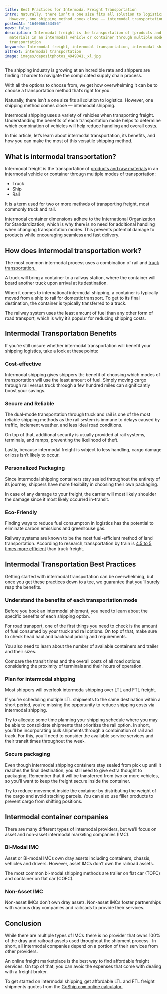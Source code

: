 ```yaml
---
title: Best Practices for Intermodal Freight Transportation
intro: Naturally, there isn’t a one size fits all solution to logistics.
  However, one shipping method comes close –– intermodal transportation.
postedAt: "1640066453456"
news: false
description: Intermodal freight is the transportation of [products and raw
  materials in an intermodal vehicle or container through multiple modes of
  transportation
keywords: Intermodal freight, intermodal transportation, intermodal shipping
altText: intermodal transportation
image: images/depositphotos_49498411_xl.jpg
---
```

<!--StartFragment-->

The shipping industry is growing at an incredible rate and shippers are finding it harder to navigate the complicated supply chain process. 

With all the options to choose from, we get how overwhelming it can be to choose a transportation method that’s right for you.

Naturally, there isn’t a one size fits all solution to logistics. However, one shipping method comes close –– intermodal shipping.

Intermodal shipping uses a variety of vehicles when transporting freight. Understanding the benefits of each transportation mode helps to determine which combination of vehicles will help reduce handling and overall costs.

In this article, let’s learn about intermodal transportation, its benefits, and how you can make the most of this versatile shipping method.

## What is intermodal transportation?

Intermodal freight is the transportation of [products and raw materials](https://www.goship.com/wholesale-retail-trade) in an intermodal vehicle or container through multiple modes of transportation:

* Truck
* Ship
* Rail

It is a term used for two or more methods of transporting freight, most commonly truck and rail.

Intermodal container dimensions adhere to the International Organization for Standardization, which is why there is no need for additional handling when changing transportation modes. This prevents potential damage to products while encouraging seamless and fast delivery.

## How does intermodal transportation work?

The most common intermodal process uses a combination of rail and [truck transportation. ](https://www.goship.com/freight)

A truck will bring a container to a railway station, where the container will board another truck upon arrival at its destination. 

When it comes to international intermodal shipping, a container is typically moved from a ship to rail for domestic transport. To get to its final destination, the container is typically transferred to a truck.

The railway system uses the least amount of fuel than any other form of road transport, which is why it’s popular for reducing shipping costs.

## Intermodal Transportation Benefits

If you’re still unsure whether intermodal transportation will benefit your shipping logistics, take a look at these points:

### Cost-effective 

Intermodal shipping gives shippers the benefit of choosing which modes of transportation will use the least amount of fuel. Simply moving cargo through rail versus truck through a few hundred miles can significantly boost your savings.

### Secure and Reliable

The dual-mode transportation through truck and rail is one of the most reliable shipping methods as the rail system is immune to delays caused by traffic, inclement weather, and less ideal road conditions.

On top of that, additional security is usually provided at rail systems, terminals, and ramps, preventing the likelihood of theft.

Lastly, because intermodal freight is subject to less handling, cargo damage or loss isn’t likely to occur.

### Personalized Packaging

Since intermodal shipping containers stay sealed throughout the entirety of its journey, shippers have more flexibility in choosing their own packaging. 

In case of any damage to your freight, the carrier will most likely shoulder the damage since it most likely occurred in-transit.

### Eco-Friendly

Finding ways to reduce fuel consumption in logistics has the potential to eliminate carbon emissions and greenhouse gas.

Railway systems are known to be the most fuel-efficient method of land transportation. According to research, transportation by train is [4.5 to 5 times more efficient](https://www.researchgate.net/publication/259158473_Comparing_rail_fuel_efficiency_with_truck_and_waterway) than truck freight. 

## Intermodal Transportation Best Practices

Getting started with intermodal transportation can be overwhelming, but once you get these practices down to a tee, we guarantee that you’ll surely reap the benefits.

### Understand the benefits of each transportation mode

Before you book an intermodal shipment, you need to learn about the specific benefits of each shipping option.

For road transport, one of the first things you need to check is the amount of fuel consumed by your truck and rail options. On top of that, make sure to check head haul and backhaul pricing and requirements.

You also need to learn about the number of available containers and trailer and their sizes. 

Compare the transit times and the overall costs of all road options, considering the proximity of terminals and their hours of operation.

### Plan for intermodal shipping

Most shippers will overlook intermodal shipping over LTL and FTL freight.

If you’re scheduling multiple LTL shipments to the same destination within a short period, you’re missing the opportunity to reduce shipping costs via intermodal shipping.

Try to allocate some time planning your shipping schedule where you may be able to consolidate shipments that prioritize the rail option. In short, you’ll be incorporating bulk shipments through a combination of rail and track. For this, you’ll need to consider the available service services and their transit times throughout the week.

### Secure packaging

Even though intermodal shipping containers stay sealed from pick up until it reaches the final destination, you still need to give extra thought to packaging. Remember that it will be transferred from two or more vehicles, so you’ll want to keep the freight secure inside the container. 

Try to reduce movement inside the container by distributing the weight of the cargo and avoid stacking parcels. You can also use filler products to prevent cargo from shifting positions.

## Intermodal container companies 

There are many different types of intermodal providers, but we’ll focus on asset and non-asset intermodal marketing companies (IMC).

### Bi-Modal IMC

Asset or Bi-modal IMCs own dray assets including containers, chassis, vehicles and drivers. However, asset IMCs don’t own the railroad assets.

The most common bi-modal shipping methods are trailer on flat car (TOFC) and container on flat car (COFC).

### Non-Asset IMC

Non-asset IMCs don’t own dray assets. Non-asset IMCs foster partnerships with various dray companies and railroads to provide their services.

## Conclusion

While there are multiple types of IMCs, there is no provider that owns 100% of the dray and railroad assets used throughout the shipment process.  In short, all intermodal companies depend on a portion of their services from other providers.

An online freight marketplace is the best way to find affordable freight services. On top of that, you can avoid the expenses that come with dealing with a freight broker.

To get started on intermodal shipping, get affordable LTL and FTL freight shipments quotes from the [GoShip.com online calculator.](https://www.goship.com/)

<!--EndFragment-->